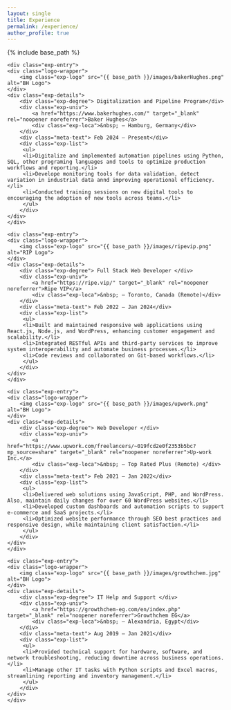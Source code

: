 ```yaml
---
layout: single
title: Experience
permalink: /experience/
author_profile: true
---
```



<style>.exp-entry{display:flex;justify-content:normal;align-items:flex-start;margin-bottom:1.5em;flex-wrap:wrap}.exp-logo,.exp-logo{width:120px;object-fit:contain}.logo-wrapper{background-color:var(--global-bg-color);display:inline-flex;align-items:center;justify-content:center;margin-top:10px;margin-left:10px;min-width:80px;min-height:50px;padding:8px;border-radius:8px;margin-right:5%;max-width:20%}.exp-details{max-width:75%}.exp-degree{font-weight:700;font-size:1.1em}.exp-univ{margin-top:.2em;font-style:italic;display:flex}.exp-univ div{font-style:normal}.exp-list{margin-top:.3em;font-size:.97em}.exp-list ul{padding-left:25px}.meta-text{min-width:170px;color:var(--meta-color);font-size:.95em}</style>

{% include base_path %}
<div class="experience-list">

    <div class="exp-entry">
    <div class="logo-wrapper">
        <img class="exp-logo" src="{{ base_path }}/images/bakerHughes.png" alt="BH Logo">
    </div>
    <div class="exp-details">
        <div class="exp-degree"> Digitalization and Pipeline Program</div>
        <div class="exp-univ">
            <a href="https://www.bakerhughes.com/" target="_blank" rel="noopener noreferrer">Baker Hughes</a>
            <div class="exp-loca">&nbsp; – Hamburg, Germany</div>
        </div>
        <div class="meta-text"> Feb 2024 – Present</div>
        <div class="exp-list">
         <ul>
         <li>Digitalize and implemented automation pipelines using Python, SQL, other programing languages and tools to optimize production workflows and reporting.</li>
         <li>Develope monitoring tools for data validation, detect variation in industrial data annd improving operational efficiency.</li>
         <li>Conducted training sessions on new digital tools to encouraging the adoption of new tools across teams.</li>
         </ul>
        </div>
    </div>
    </div>

    <div class="exp-entry">
    <div class="logo-wrapper">
        <img class="exp-logo" src="{{ base_path }}/images/ripevip.png" alt="RIP Logo">
    </div>
    <div class="exp-details">
        <div class="exp-degree"> Full Stack Web Developer </div>
        <div class="exp-univ">
            <a href="https://ripe.vip/" target="_blank" rel="noopener noreferrer">Ripe VIP</a>
            <div class="exp-loca">&nbsp; – Toronto, Canada (Remote)</div>
        </div>
        <div class="meta-text"> Feb 2022 – Jan 2024</div>
        <div class="exp-list">
         <ul>
         <li>Built and maintained responsive web applications using React.js, Node.js, and WordPress, enhancing customer engagement and scalability.</li>
         <li>Integrated RESTful APIs and third-party services to improve system interoperability and automate business processes.</li>
         <li>Code reviews and collaborated on Git-based workflows.</li>
         </ul>
        </div>
    </div>
    </div>

    <div class="exp-entry">
    <div class="logo-wrapper">
        <img class="exp-logo" src="{{ base_path }}/images/upwork.png" alt="BH Logo">
    </div>
    <div class="exp-details">
        <div class="exp-degree"> Web Developer </div>
        <div class="exp-univ">
            <a href="https://www.upwork.com/freelancers/~019fcd2e0f2353b5bc?mp_source=share" target="_blank" rel="noopener noreferrer">Up-work Inc.</a>
            <div class="exp-loca">&nbsp; – Top Rated Plus (Remote) </div>
        </div>
        <div class="meta-text"> Feb 2021 – Jan 2022</div>
        <div class="exp-list">
         <ul>
         <li>Delivered web solutions using JavaScript, PHP, and WordPress. Also, maintain daily changes for over 60 WordPress websites.</li>
         <li>Developed custom dashboards and automation scripts to support e-commerce and SaaS projects.</li>
         <li>Optimized website performance through SEO best practices and responsive design, while maintaining client satisfaction.</li>
         </ul>
        </div>
    </div>
    </div>

    <div class="exp-entry">
    <div class="logo-wrapper">
        <img class="exp-logo" src="{{ base_path }}/images/growthchem.jpg" alt="BH Logo">
    </div>
    <div class="exp-details">
        <div class="exp-degree"> IT Help and Support </div>
        <div class="exp-univ">
            <a href="https://growthchem-eg.com/en/index.php" target="_blank" rel="noopener noreferrer">Growthchem EG</a>
            <div class="exp-loca">&nbsp; – Alexandria, Egypt</div>
        </div>
        <div class="meta-text"> Aug 2019 – Jan 2021</div>
        <div class="exp-list">
         <ul>
         <li>Provided technical support for hardware, software, and network troubleshooting, reducing downtime across business operations.</li>
         <li>Manage other IT tasks with Python scripts and Excel macros, streamlining reporting and inventory management.</li>
         </ul>
        </div>
    </div>
    </div>



</div>
